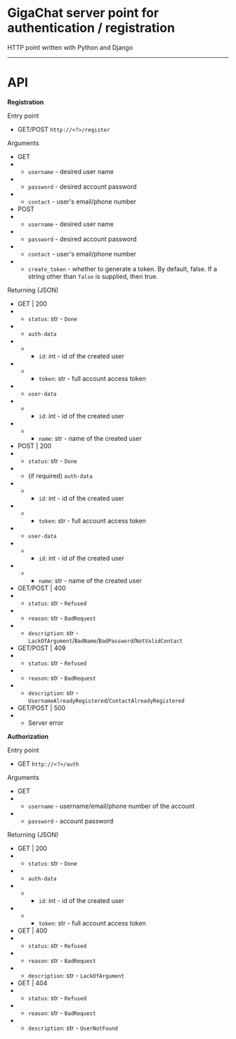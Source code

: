 # GigaChat server point for authentication / registration
HTTP point written with Python and Django 

***

# API

**Registration**

Entry point

* GET/POST `http://<?>/register`

Arguments

* GET
* * `username` - desired user name
* * `password` - desired account password
* * `contact` - user's email/phone number
* POST
* * `username` - desired user name
* * `password` - desired account password
* * `contact` - user's email/phone number
* * `create_token` - whether to generate a token. By default, false. If a string other than `false` is supplied, then true.

Returning (JSON)

* GET | 200
* * `status`: str - `Done`
* * `auth-data`
* * * `id`: int - id of the created user
* * * `token`: str - full account access token
* * `user-data`
* * * `id`: int - id of the created user
* * * `name`: str - name of the created user
* POST | 200
* * `status`: str - `Done`
* * (if required) `auth-data`
* * * `id`: int - id of the created user
* * * `token`: str - full account access token
* * `user-data`
* * * `id`: int - id of the created user
* * * `name`: str - name of the created user
* GET/POST | 400
* * `status`: str - `Refused`
* * `reason`: str - `BadRequest`
* * `description`: str - `LackOfArgument`/`BadName`/`BadPassword`/`NotValidContact`
* GET/POST | 409
* * `status`: str - `Refused`
* * `reason`: str - `BadRequest`
* * `description`: str - `UsernameAlreadyRegistered`/`ContactAlreadyRegistered`
* GET/POST | 500
* * Server error

**Authorization**

Entry point

* GET `http://<?>/auth`

Arguments

* GET
* * `username` - username/email/phone number of the account
* * `password` - account password

Returning (JSON)

* GET | 200
* * `status`: str - `Done`
* * `auth-data`
* * * `id`: int - id of the created user
* * * `token`: str - full account access token
* GET | 400
* * `status`: str - `Refused`
* * `reason`: str - `BadRequest`
* * `description`: str - `LackOfArgument`
* GET | 404
* * `status`: str - `Refused`
* * `reason`: str - `BadRequest`
* * `description`: str - `UserNotFound`